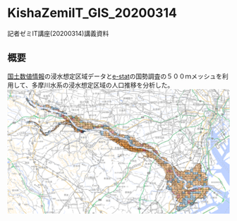 # KishaZemiIT_GIS_20200314
記者ゼミIT講座(20200314)講義資料
## 概要
[国土数値情報](http://nlftp.mlit.go.jp/ksj/)の浸水想定区域データと[e-stat](https://www.e-stat.go.jp/)の国勢調査の５００ｍメッシュを利用して、多摩川水系の浸水想定区域の人口推移を分析した。
![多摩川](Tamagawa_Flood.png)
